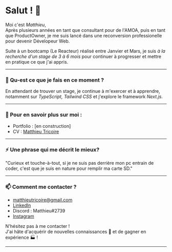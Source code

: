 # Salut ! 👋

Moi c'est _Matthieu_, <br>
Après plusieurs années en tant que consultant pour de l'AMOA, puis en tant que ProductOwner, je me suis lancé dans une reconversion professionelle pour devenir Dévelopeur Web.

Suite à un bootcamp (Le Reacteur) réalisé entre Janvier et Mars, je suis _à la recherche d'un stage de 3 à 6 mois_ pour continuer à progresser et mettre en pratique ce que j'ai appris.

---

### 🌱 Qu-est ce que je fais en ce moment ?


En attendant de trouver un stage, je continue à m'exercer et à apprendre, notamment sur _TypeScript, Tailwind CSS_ et j'explore le framework _Next.js_.

---

### 📖 Pour en savoir plus sur moi :

- Portfolio : [en construction]
- CV : [Matthieu Tricoire]()

---

### ⚡ Une phrase qui me décrit le mieux?

"Curieux et touche-à-tout, si je ne suis pas derrière mon pc entrain de coder, c'est que je suis en nature pour remplir ma carte SD."

---

### 📫 Comment me contacter ?



- matthieutricoire@gmail.com
- [LinkedIn](https://www.linkedin.com/in/garima-singh-34042a177/)
- Discord : Matthieu#2739
- [Instagram](https://www.instagram.com/matthieutricoire/)

N'hésitez pas à me contacter !<br>
J'ai hâte d'acquérir de nouvelles connaissances 🧠 et de gagner en expérience 🏭 !

---

<!--
**garimasingh128/garimasingh128** is a ✨ _special_ ✨ repository because its `README.md` (this file) appears on your GitHub profile.

Here are some ideas to get you started:

- 🔭 I’m currently working on ...
- 🌱 I’m currently learning ...
- 👯 I’m looking to collaborate on ...
- 🤔 I’m looking for help with ...
- 💬 Ask me about ...
- 📫 How to reach me: ...
- 😄 Pronouns: ...
- ⚡ Fun fact: ...
-->

